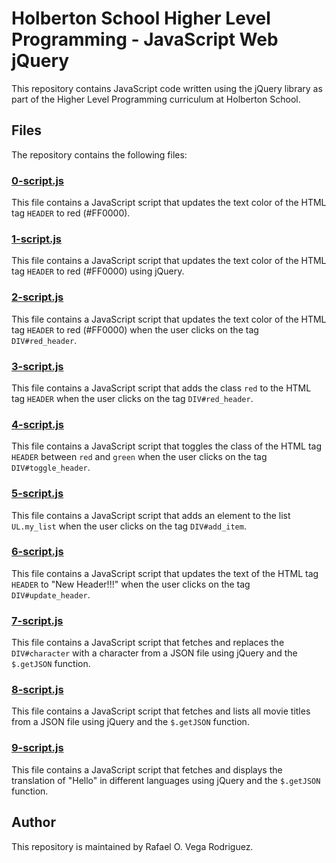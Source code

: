 # Holberton School Higher Level Programming - JavaScript Web jQuery

This repository contains JavaScript code written using the jQuery library as part of the Higher Level Programming curriculum at Holberton School.

## Files

The repository contains the following files:

### [0-script.js](./0-script.js)

This file contains a JavaScript script that updates the text color of the HTML tag `HEADER` to red (#FF0000).

### [1-script.js](./1-script.js)

This file contains a JavaScript script that updates the text color of the HTML tag `HEADER` to red (#FF0000) using jQuery.

### [2-script.js](./2-script.js)

This file contains a JavaScript script that updates the text color of the HTML tag `HEADER` to red (#FF0000) when the user clicks on the tag `DIV#red_header`.

### [3-script.js](./3-script.js)

This file contains a JavaScript script that adds the class `red` to the HTML tag `HEADER` when the user clicks on the tag `DIV#red_header`.

### [4-script.js](./4-script.js)

This file contains a JavaScript script that toggles the class of the HTML tag `HEADER` between `red` and `green` when the user clicks on the tag `DIV#toggle_header`.

### [5-script.js](./5-script.js)

This file contains a JavaScript script that adds an element to the list `UL.my_list` when the user clicks on the tag `DIV#add_item`.

### [6-script.js](./6-script.js)

This file contains a JavaScript script that updates the text of the HTML tag `HEADER` to "New Header!!!" when the user clicks on the tag `DIV#update_header`.

### [7-script.js](./7-script.js)

This file contains a JavaScript script that fetches and replaces the `DIV#character` with a character from a JSON file using jQuery and the `$.getJSON` function.

### [8-script.js](./8-script.js)

This file contains a JavaScript script that fetches and lists all movie titles from a JSON file using jQuery and the `$.getJSON` function.

### [9-script.js](./9-script.js)

This file contains a JavaScript script that fetches and displays the translation of "Hello" in different languages using jQuery and the `$.getJSON` function.

## Author

This repository is maintained by Rafael O. Vega Rodriguez.